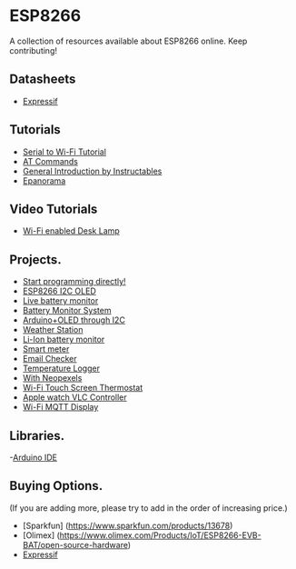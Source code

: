# ESP8266
A collection of resources available about ESP8266 online. Keep contributing!

## Datasheets
- [Expressif](https://docs.google.com/file/d/0B9hyK_DA6VIiSWNRZ29sdG1UOVU/edit?pli=1)

## Tutorials
- [Serial to Wi-Fi Tutorial](http://fab.cba.mit.edu/classes/863.14/tutorials/Programming/serialwifi.html)
- [AT Commands](https://nurdspace.nl/ESP8266#AT_Commands)
- [General Introduction by Instructables](http://www.instructables.com/id/Using-the-ESP8266-module/?ALLSTEPS)
- [Epanorama](http://www.epanorama.net/newepa/2014/11/09/wifi-module-esp8266-for-iot/)

## Video Tutorials
- [Wi-Fi enabled Desk Lamp](https://www.youtube.com/watch?v=oh4ZDkBHFYM)

## Projects.

- [Start programming directly!](http://hackaday.com/2015/03/18/how-to-directly-program-an-inexpensive-esp8266-wifi-module/)
- [ESP8266 I2C OLED](https://github.com/costonisp/ESP8266-I2C-OLED)
- [Live battery monitor](http://www.esp8266-projects.com/2015/05/battery-live-monitor-system-esp8266.html)
- [Battery Monitor System](http://www.instructables.com/id/WIFI-Battery-Monitor-System-ESP8266/?ALLSTEPS)
- [Arduino+OLED through I2C](https://hackaday.io/project/6132-esp8266oled)
- [Weather Station](http://www.instructables.com/id/ESP8266-Weather-Station-with-Arduino-1-Hardware/)
- [Li-Ion battery monitor](http://www.instructables.com/id/ESP8266-Li-Ion-Battery-rechargeable-battery-power-/)
- [Smart meter](http://hackaday.com/2014/11/02/an-esp8266-based-smartmeter/)
- [Email Checker](http://hackaday.com/2014/11/03/checking-email-with-the-esp8266/)
- [Temperature Logger](http://www.instructables.com/id/ESP8266-Wifi-Temperature-Logger/)
- [With Neopexels](http://www.instructables.com/id/ESP8266-with-Neopixeles/)
- [Wi-Fi Touch Screen Thermostat](http://www.instructables.com/id/ESP8266-WiFi-touch-screen-thermostat/)
- [Apple watch VLC Controller](http://www.instructables.com/id/DIY-Apple-watch-VLC-controller-with-ESP8266-Arduin/)
- [Wi-Fi MQTT Display](http://nathan.chantrell.net/20141230/wifi-mqtt-display-with-the-esp8266/)


## Libraries.
-[Arduino IDE](https://github.com/sandeepmistry/esp8266-Arduino)



## Buying Options.
(If you are adding more, please try to add in the order of increasing price.)

* [Sparkfun] (https://www.sparkfun.com/products/13678)
* [Olimex] (https://www.olimex.com/Products/IoT/ESP8266-EVB-BAT/open-source-hardware)
* [Expressif](http://espressif.com/en/products/esp8266/)
